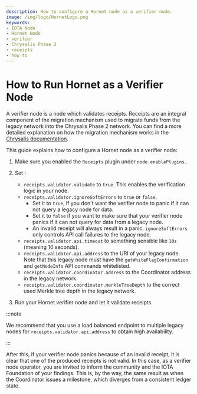 ```yaml
---
description: How to configure a Hornet node as a verifier node.  
image: /img/logo/HornetLogo.png
keywords:
- IOTA Node 
- Hornet Node
- verifier
- Chrysalis Phase 2
- receipts
- how to
---
```



# How to Run Hornet as a Verifier Node

 A verifier node is a node which validates receipts. Receipts are an integral component of the migration mechanism used to migrate funds from the legacy network into the Chrysalis Phase 2 network. You can find a more detailed explanation on how the migration mechanism works in the [Chrysalis documentation](https://wiki.iota.org/chrysalis-docs/guides/migration_mechanism).

This guide explains how to configure a Hornet node as a verifier node:

1. Make sure you enabled the `Receipts` plugin under `node.enablePlugins`.
2. Set :
    - `receipts.validator.validate` to `true`. This enables the verification logic in your node.
    - `receipts.validator.ignoreSoftErrors` to `true` or `false`. 
      - Set it to  `true`, if you don't want the verifier node to panic if it can not query a legacy node for data. 
      -  Set it to `false` if you want to make sure that your verifier node panics if it can not query for data from a legacy node. 
      - An invalid receipt will always result in a panic. `ignoreSoftErrors` only controls API call failures to the legacy node.
    - `receipts.validator.api.timeout` to something sensible like `10s` (meaning 10 seconds).
    - `receipts.validator.api.address` to the URI of your legacy node. Note that this legacy node must have the `getWhiteFlagConfirmation` and `getNodeInfo` API commands whitelisted.
    - `receipts.validator.coordinator.address` to the Coordinator address in the legacy network.
    - `receipts.validator.coordinator.merkleTreeDepth` to the correct used Merkle tree depth in the legacy network.
   
3. Run your Hornet verifier node and let it validate receipts.

:::note

We recommend that you use a load balanced endpoint to multiple legacy nodes for `receipts.validator.api.address` to obtain high availability.

:::

After this, if your verifier node panics because of an invalid receipt, it is clear that one of the produced receipts is not valid. In this case, as a verifier node operator, you are invited to inform the community and the IOTA Foundation of your findings. This is, by the way, the same result as when the Coordinator issues a milestone, which diverges from a consistent ledger state.
